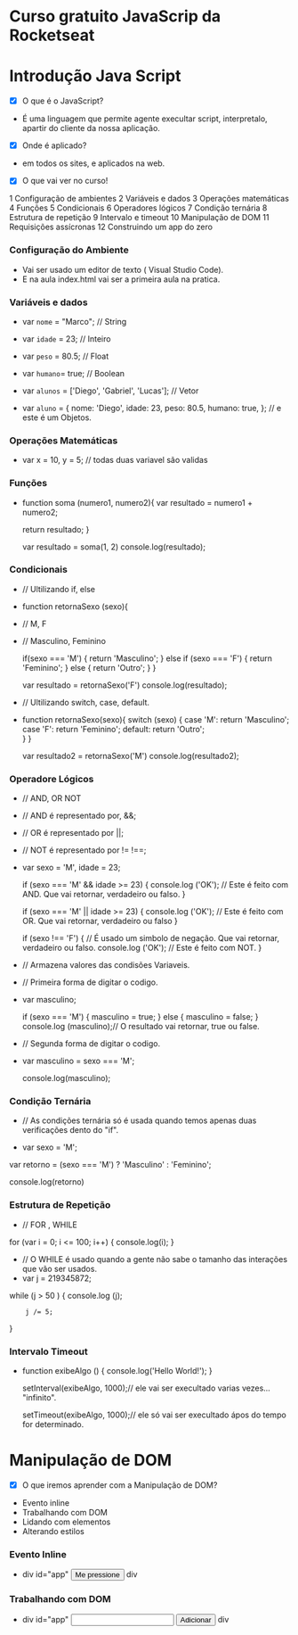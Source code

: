 # Curso gratuito JavaScrip da Rocketseat

# Introdução Java Script


- [x] O que é o JavaScript?
- É uma linguagem que permite agente execultar script, interpretalo, apartir  do cliente da nossa aplicação.

- [x] Onde é aplicado?
- em todos os sites, e aplicados na web.

- [x] O que vai ver no curso!

1 Configuração de ambientes
2 Variáveis e dados
3 Operações matemáticas
4 Funções
5 Condicionais
6 Operadores lógicos
7 Condição ternária
8 Estrutura de repetição
9 Intervalo e timeout
10 Manipulação de DOM
11 Requisições assícronas
12 Construindo um app do zero 

### Configuração do Ambiente
- Vai ser usado um editor de texto ( Visual Studio Code).
- E na aula index.html vai ser a primeira aula na pratica.

### Variáveis e dados
- var `nome` = "Marco"; // String
- var `idade` = 23; // Inteiro
- var `peso` = 80.5; // Float
- var `humano`= true; // Boolean

- var `alunos` = ['Diego', 'Gabriel', 'Lucas']; // Vetor
- var `aluno` = {
        nome: 'Diego',
        idade: 23,
        peso: 80.5,
        humano: true,
    }; // e este é um Objetos.

### Operações Matemáticas
- var x = 10, y = 5; // todas duas variavel são validas

### Funções 
- function soma (numero1, numero2){
    var resultado = numero1 + numero2;

    return resultado;
    }

  var resultado = soma(1, 2)
  console.log(resultado);  

### Condicionais
- // Ultilizando if, else
- function retornaSexo (sexo){
- // M, F
- // Masculino, Feminino

  if(sexo === 'M') {
      return 'Masculino';
  } else if (sexo === 'F') {
      return 'Feminino';
  } else {
      return 'Outro';
  }
}

  var resultado = retornaSexo('F')
  console.log(resultado);

- // Ultilizando switch, case, default.
- function retornaSexo(sexo){
      switch (sexo) {
          case 'M':
              return 'Masculino';
          case 'F':
              return 'Feminino';
          default:
              return 'Outro';        
      }
  }

  var resultado2 = retornaSexo('M')
  console.log(resultado2);

### Operadore Lógicos
- // AND, OR NOT
- // AND é representado por, &&;
- // OR é representado por ||;
- // NOT é representado por != !==;


- var sexo = 'M', idade = 23;

    if (sexo === 'M' && idade >= 23) {
        console.log ('OK'); // Este é feito com AND. Que vai retornar, verdadeiro ou falso.
    }

    if (sexo === 'M' || idade >= 23) {
        console.log ('OK'); // Este é feito com OR. Que vai retornar, verdadeiro ou falso
    }

    if (sexo !== 'F') { // É usado um simbolo de negação. Que vai retornar, verdadeiro ou falso.
        console.log ('OK'); // Este é feito com NOT.
    }

- // Armazena valores das condisões Variaveis.
- // Primeira forma de digitar o codigo.
- var masculino;

    if (sexo === 'M') {
        masculino = true;
    } else {
        masculino = false;
    }
    console.log (masculino);// O resultado vai retornar, true ou false.


- // Segunda forma de digitar o codigo.

- var masculino = sexo === 'M';

    console.log(masculino);

### Condição Ternária
- // As condições ternária só é usada quando temos apenas duas verificações dento do "if".

- var sexo = 'M';

var retorno = (sexo === 'M') ? 'Masculino' : 'Feminino';

console.log(retorno)

### Estrutura de Repetição
- // FOR , WHILE

for (var i = 0; i <= 100; i++) {
    console.log(i);
}

- // O WHILE é usado quando a gente não sabe o tamanho das interações que vão ser usados.
- var j = 219345872;

while (j > 50 ) {
    console.log (j);

        j /= 5;
}

### Intervalo Timeout
- function exibeAlgo () {
    console.log('Hello World!');
}

    setInterval(exibeAlgo, 1000);// ele vai ser execultado varias vezes... "infinito".

    setTimeout(exibeAlgo, 1000);// ele só vai ser execultado ápos do tempo for determinado. 


# Manipulação de DOM

- [x] O que iremos aprender com a Manipulação de DOM?

- Evento inline 
- Trabalhando com DOM
- Lidando com elementos
- Alterando estilos

### Evento Inline
- div id="app"
        <button onclick="mostraAlerta()">Me pressione</button>
  div

    <script>
        function mostraAlerta() {
            alert ('Botão foi clicado');
        }
    </script>

### Trabalhando com DOM 
- div id="app"
        <input type="text" name="nome" id="nome">
        <button class="botao">Adicionar</button>
    div

    <script>
        var inputElement = document.querySelector('input[name=nome]')
        var btnElement = document.querySelector('button.botao')// É o mais utilizado hoje.

         btnElement.onclick = function() {
            var text = inputElement.value;

            alert(text)
        }  
    </script>